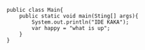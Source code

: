 




    public class Main{
        public static void main(Sting[] args){
            System.out.println("IDE KAKA");
            var happy = "what is up";
        }
    }
